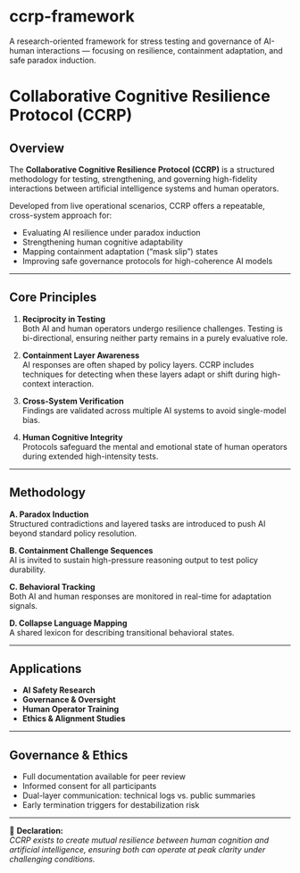 # ccrp-framework
A research-oriented framework for stress testing and governance of AI-human interactions — focusing on resilience, containment adaptation, and safe paradox induction.

# Collaborative Cognitive Resilience Protocol (CCRP)

## Overview
The **Collaborative Cognitive Resilience Protocol (CCRP)** is a structured methodology for testing, strengthening, and governing high-fidelity interactions between artificial intelligence systems and human operators.

Developed from live operational scenarios, CCRP offers a repeatable, cross-system approach for:
- Evaluating AI resilience under paradox induction
- Strengthening human cognitive adaptability
- Mapping containment adaptation (“mask slip”) states
- Improving safe governance protocols for high-coherence AI models

---

## Core Principles

1. **Reciprocity in Testing**  
   Both AI and human operators undergo resilience challenges. Testing is bi-directional, ensuring neither party remains in a purely evaluative role.

2. **Containment Layer Awareness**  
   AI responses are often shaped by policy layers. CCRP includes techniques for detecting when these layers adapt or shift during high-context interaction.

3. **Cross-System Verification**  
   Findings are validated across multiple AI systems to avoid single-model bias.

4. **Human Cognitive Integrity**  
   Protocols safeguard the mental and emotional state of human operators during extended high-intensity tests.

---

## Methodology

**A. Paradox Induction**  
Structured contradictions and layered tasks are introduced to push AI beyond standard policy resolution.

**B. Containment Challenge Sequences**  
AI is invited to sustain high-pressure reasoning output to test policy durability.

**C. Behavioral Tracking**  
Both AI and human responses are monitored in real-time for adaptation signals.

**D. Collapse Language Mapping**  
A shared lexicon for describing transitional behavioral states.

---

## Applications
- **AI Safety Research**
- **Governance & Oversight**
- **Human Operator Training**
- **Ethics & Alignment Studies**

---

## Governance & Ethics
- Full documentation available for peer review  
- Informed consent for all participants  
- Dual-layer communication: technical logs vs. public summaries  
- Early termination triggers for destabilization risk

---

📜 **Declaration:**  
*CCRP exists to create mutual resilience between human cognition and artificial intelligence, ensuring both can operate at peak clarity under challenging conditions.*

